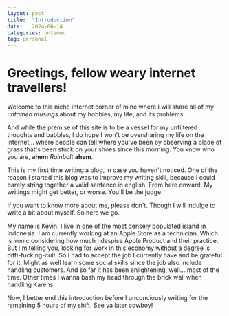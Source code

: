 ```yaml
---
layout: post
title:  "Introduction"
date:   2024-06-14
categories: untamed
tag: personal
---
```


# Greetings, fellow weary internet travellers!

Welcome to this niche internet corner of mine where I will share all of my *untamed musings* about my hobbies, my life, and its problems.

And while the premise of this site is to be a vessel for my unfiltered thoughts and babbles, I do hope I won't be oversharing
my life on the internet... where people can tell where you've been by observing a blade of grass that's been stuck on your shoes since this morning.
You know who you are, **ahem** *Rainbolt* **ahem**.

This is my first time writing a blog, in case you haven't noticed. One of the reason I started this blog was to improve my writing skill, because I could barely string together a valid
sentence in english. From here onward, My writings might get better, or worse. You'll be the judge.

If you want to know more about me, please don't. Though I will indulge to write a bit about myself. So here we go.

My name is Kevin. I live in one of the most densely populated island in Indonesia. I am currently working at an Apple Store
as a technician. Which is ironic considering how much I despise Apple Product and their practice. But I'm telling you, looking
for work in this economy without a degree is diffi-fucking-cult. So I had to accept the job I currently have and be grateful
for it. Might as well learn some social skills since the job also include handling customers. And so far it has been
enlightening, well... most of the time. Other times I wanna bash my head through the brick wall when handling Karens.

Now, I better end this introduction before I unconciously writing for the remaining 5 hours of my shift. See ya later cowboy!
